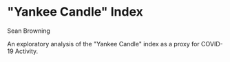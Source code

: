 # "Yankee Candle" Index
Sean Browning

An exploratory analysis of the "Yankee Candle" index as a proxy for COVID-19 Activity.
